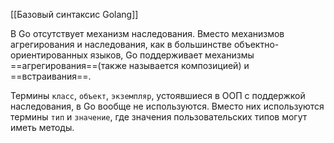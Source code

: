 [[Базовый синтаксис Golang]]

В Go отсутствует механизм наследования. Вместо механизмов агрегирования и наследования, как в большинстве объектно-ориентированных языков, Go поддерживает механизмы ==агрегирования==(также называется композицией) и ==встраивания==.

Термины `класс`, `объект`, `экземпляр`, устоявшиеся в ООП с поддержкой наследования, в Go вообще не используются. Вместо них используются термины `тип` и `значение`, где значения пользовательских типов могут иметь методы.